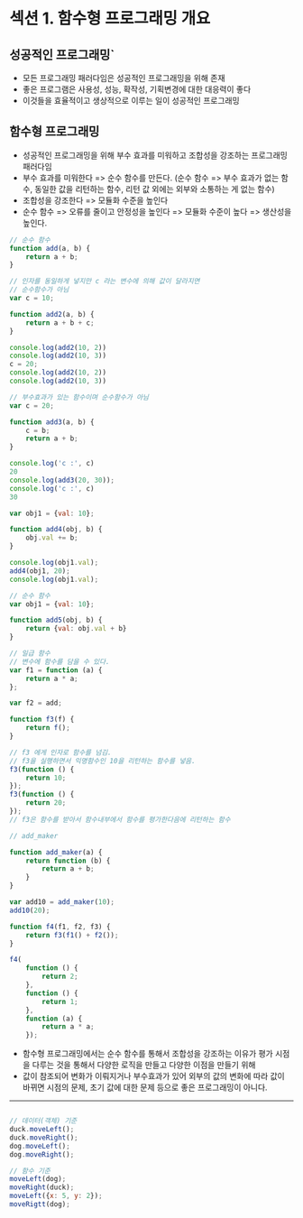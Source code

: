 # 섹션 1. 함수형 프로그래밍 개요

## 성공적인 프로그래밍`

* 모든 프로그래밍 패러다임은 성공적인 프로그래밍을 위해 존재
* 좋은 프로그램은 사용성, 성능, 확작성, 기획변경에 대한 대응력이 좋다
* 이것들을 효율적이고 생상적으로 이루는 일이 성공적인 프로그래밍

## 함수형 프로그래밍

* 성공적인 프로그래밍을 위해 부수 효과를 미워하고 조합성을 강조하는 프로그래밍 패러다임
* 부수 효과를 미워한다 => 순수 함수를 만든다.
  (순수 함수 => 부수 효과가 없는 함수, 동일한 값을 리턴하는 함수, 리턴 값 외에는 외부와 소통하는 게 없는 함수)
* 조합성을 강조한다 => 모듈화 수준을 높인다
* 순수 함수 => 오류를 줄이고 안정성을 높인다 => 모듈화 수준이 높다 => 생산성을 높인다.

```javascript
// 순수 함수
function add(a, b) {
    return a + b;
}

// 인자를 동일하게 넣지만 c 라는 변수에 의해 값이 달라지면 
// 순수함수가 아님
var c = 10;

function add2(a, b) {
    return a + b + c;
}

console.log(add2(10, 2))
console.log(add2(10, 3))
c = 20;
console.log(add2(10, 2))
console.log(add2(10, 3))

// 부수효과가 있는 함수이며 순수함수가 아님
var c = 20;

function add3(a, b) {
    c = b;
    return a + b;
}

console.log('c :', c)
20
console.log(add3(20, 30));
console.log('c :', c)
30

var obj1 = {val: 10};

function add4(obj, b) {
    obj.val += b;
}

console.log(obj1.val);
add4(obj1, 20);
console.log(obj1.val);

// 순수 함수
var obj1 = {val: 10};

function add5(obj, b) {
    return {val: obj.val + b}
}

// 일급 함수
// 변수에 함수를 담을 수 있다.
var f1 = function (a) {
    return a * a;
};

var f2 = add;

function f3(f) {
    return f();
}

// f3 에게 인자로 함수를 넘김.
// f3을 실행하면서 익명함수인 10을 리턴하는 함수를 넣음.
f3(function () {
    return 10;
});
f3(function () {
    return 20;
});
// f3은 함수를 받아서 함수내부에서 함수를 평가한다음에 리턴하는 함수

// add_maker

function add_maker(a) {
    return function (b) {
        return a + b;
    }
}

var add10 = add_maker(10);
add10(20);

function f4(f1, f2, f3) {
    return f3(f1() + f2());
}

f4(
    function () {
        return 2;
    },
    function () {
        return 1;
    },
    function (a) {
        return a * a;
    });

```

* 함수형 프로그래밍에서는 순수 함수를 통해서 조합성을 강조하는 이유가 평가 시점을 다루는 것을 통해서 다양한 로직을 만들고 다양한 이점을 만들기 위해
* 값이 참조되어 변화가 이뤄지거나 부수효과가 있어 외부의 값의 변화에 따라 값이 바뀌면 시점의 문제, 초기 값에 대한 문제 등으로 좋은 프로그래밍이 아니다.

---

```javascript

// 데이터(객체) 기준
duck.moveLeft();
duck.moveRight();
dog.moveLeft();
dog.moveRight();

// 함수 기준
moveLeft(dog);
moveRight(duck);
moveLeft({x: 5, y: 2});
moveRigtt(dog);

```




